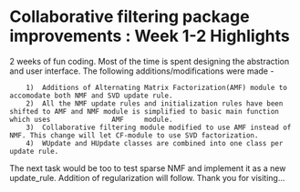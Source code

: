 Collaborative filtering package improvements : Week 1-2 Highlights
==================================================================

2 weeks of fun coding. Most of the time is spent designing the abstraction and user interface. 
The following additions/modifications were made -

		1)	Additions of Alternating Matrix Factorization(AMF) module to accomodate both NMF and SVD update rule. 
		2)	All the NMF update rules and initialization rules have been shifted to AMF and NMF module is simplified to basic main function which uses 				AMF 	module.
		3)	Collaborative filtering module modified to use AMF instead of NMF. This change will let CF-module to use SVD factorization.
		4)	WUpdate and HUpdate classes are combined into one class per update rule.
		
The next task would be too to test sparse NMF and implement it as a new update_rule. Addition of regularization will follow. 
Thank you for visiting...


